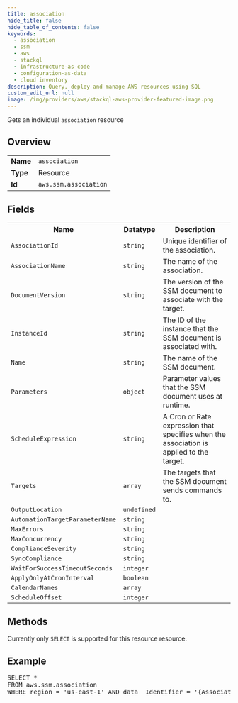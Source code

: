 ```yaml
---
title: association
hide_title: false
hide_table_of_contents: false
keywords:
  - association
  - ssm
  - aws
  - stackql
  - infrastructure-as-code
  - configuration-as-data
  - cloud inventory
description: Query, deploy and manage AWS resources using SQL
custom_edit_url: null
image: /img/providers/aws/stackql-aws-provider-featured-image.png
---
```

Gets an individual <code>association</code> resource

## Overview
<table><tbody>
<tr><td><b>Name</b></td><td><code>association</code></td></tr>
<tr><td><b>Type</b></td><td>Resource</td></tr>
<tr><td><b>Id</b></td><td><code>aws.ssm.association</code></td></tr>
</tbody></table>

## Fields
<table><tbody>
<tr><th>Name</th><th>Datatype</th><th>Description</th></tr>
<tr><td><code>AssociationId</code></td><td><code>string</code></td><td>Unique identifier of the association.</td></tr><tr><td><code>AssociationName</code></td><td><code>string</code></td><td>The name of the association.</td></tr><tr><td><code>DocumentVersion</code></td><td><code>string</code></td><td>The version of the SSM document to associate with the target.</td></tr><tr><td><code>InstanceId</code></td><td><code>string</code></td><td>The ID of the instance that the SSM document is associated with.</td></tr><tr><td><code>Name</code></td><td><code>string</code></td><td>The name of the SSM document.</td></tr><tr><td><code>Parameters</code></td><td><code>object</code></td><td>Parameter values that the SSM document uses at runtime.</td></tr><tr><td><code>ScheduleExpression</code></td><td><code>string</code></td><td>A Cron or Rate expression that specifies when the association is applied to the target.</td></tr><tr><td><code>Targets</code></td><td><code>array</code></td><td>The targets that the SSM document sends commands to.</td></tr><tr><td><code>OutputLocation</code></td><td><code>undefined</code></td><td></td></tr><tr><td><code>AutomationTargetParameterName</code></td><td><code>string</code></td><td></td></tr><tr><td><code>MaxErrors</code></td><td><code>string</code></td><td></td></tr><tr><td><code>MaxConcurrency</code></td><td><code>string</code></td><td></td></tr><tr><td><code>ComplianceSeverity</code></td><td><code>string</code></td><td></td></tr><tr><td><code>SyncCompliance</code></td><td><code>string</code></td><td></td></tr><tr><td><code>WaitForSuccessTimeoutSeconds</code></td><td><code>integer</code></td><td></td></tr><tr><td><code>ApplyOnlyAtCronInterval</code></td><td><code>boolean</code></td><td></td></tr><tr><td><code>CalendarNames</code></td><td><code>array</code></td><td></td></tr><tr><td><code>ScheduleOffset</code></td><td><code>integer</code></td><td></td></tr>
</tbody></table>

## Methods
Currently only <code>SELECT</code> is supported for this resource resource.

## Example
<pre>
SELECT * 
FROM aws.ssm.association
WHERE region = 'us-east-1' AND data__Identifier = '{AssociationId}'
</pre>
